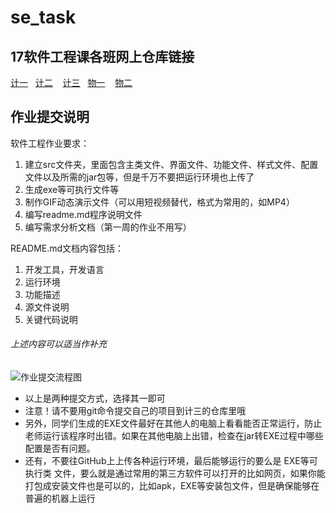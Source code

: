 # se_task
## 17软件工程课各班网上仓库链接
[计一](https://github.com/WYDgits/17-class-1 "计一")&nbsp;&nbsp;&nbsp;[计二](https://gitee.com/zhang_baowang/17_to_2 "计二")&nbsp;&nbsp;&nbsp; [计三](https://github.com/JiSanSET/ "计三")&nbsp;&nbsp;&nbsp;[物一](https://github.com/wangyao616/17050401 "物一") &nbsp;&nbsp;&nbsp;[物二](https://github.com/Jason-Chan-rain/Tasks "物二")

## 作业提交说明
软件工程作业要求：
1. 建立src文件夹，里面包含主类文件、界面文件、功能文件、样式文件、配置文件以及所需的jar包等，但是千万不要把运行环境也上传了
2. 生成exe等可执行文件等
3. 制作GIF动态演示文件（可以用短视频替代，格式为常用的，如MP4）
4. 编写readme.md程序说明文件
5. 编写需求分析文档（第一周的作业不用写）

README.md文档内容包括：
1. 开发工具，开发语言
2. 运行环境
3. 功能描述
4. 源文件说明
5. 关键代码说明
###### 上述内容可以适当作补充

![作业提交流程图](./common/TSubmit.png "作业提交流程")
- 以上是两种提交方式，选择其一即可
- 注意！请不要用git命令提交自己的项目到计三的仓库里哦
- 另外，同学们生成的EXE文件最好在其他人的电脑上看看能否正常运行，防止老师运行该程序时出错。如果在其他电脑上出错，检查在jar转EXE过程中哪些配置是否有问题。
- 还有，不要往GitHub上上传各种运行环境，最后能够运行的要么是 EXE等可执行类 文件，要么就是通过常用的第三方软件可以打开的比如网页，如果你能打包成安装文件也是可以的，比如apk，EXE等安装包文件，但是确保能够在普遍的机器上运行
